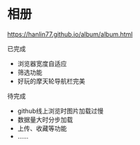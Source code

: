 # 相册

<a href="https://hanlin77.github.io/album/album.html">https://hanlin77.github.io/album/album.html</a>

已完成
<ul>
    <li>浏览器宽度自适应</li>
    <li>筛选功能</li>
    <li>好玩的摩天轮导航栏完美</li>
</ul>
待完成
<ul>
    <li>github线上浏览时图片加载过慢</li>
    <li>数据量大时分步加载</li>
    <li>上传、收藏等功能</li>
    <li>……</li>
</ul>
